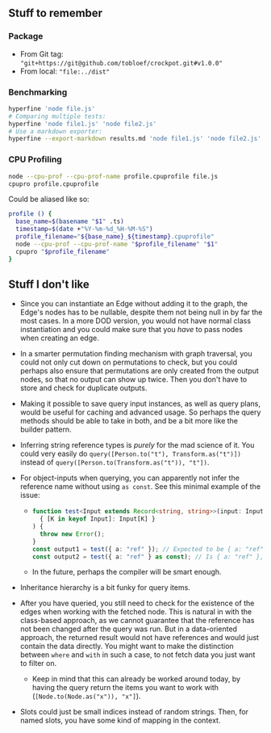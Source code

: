 ## Stuff to remember

### Package

* From Git tag: `"git+https://git@github.com/tobloef/crockpot.git#v1.0.0"`
* From local: `"file:../dist"`


### Benchmarking

```bash
hyperfine 'node file.js'
# Comparing multiple tests:
hyperfine 'node file1.js' 'node file2.js'
# Use a markdown exporter:
hyperfine --export-markdown results.md 'node file1.js' 'node file2.js'
```

### CPU Profiling

```bash
node --cpu-prof --cpu-prof-name profile.cpuprofile file.js
cpupro profile.cpuprofile
```

Could be aliased like so:

```bash
profile () {
  base_name=$(basename "$1" .ts)
  timestamp=$(date +"%Y-%m-%d_%H-%M-%S")
  profile_filename="${base_name}_${timestamp}.cpuprofile"
  node --cpu-prof --cpu-prof-name "$profile_filename" "$1"
  cpupro "$profile_filename"
}
```

## Stuff I don't like

* Since you can instantiate an Edge without adding it to the graph, the Edge's nodes has to be nullable, despite them not being null in by far the most cases. In a more DOD version, you would not have normal class instantiation and you could make sure that you _have_ to pass nodes when creating an edge.

* In a smarter permutation finding mechanism with graph traversal, you could not only cut down on permutations to check, but you could perhaps also ensure that permutations are only created from the output nodes, so that no output can show up twice. Then you don't have to store and check for duplicate outputs.

* Making it possible to save query input instances, as well as query plans, would be useful for caching and advanced usage. So perhaps the query methods should be able to take in both, and be a bit more like the builder pattern.

* Inferring string reference types is _purely_ for the mad science of it. You could very easily do `query([Person.to("t"), Transform.as("t")])` instead of `query([Person.to(Transform.as("t")), "t"])`.

* For object-inputs when querying, you can apparently not infer the reference name without using `as const`. See this minimal example of the issue:
  * ```ts
    function test<Input extends Record<string, string>>(input: Input): (
      { [K in keyof Input]: Input[K] }
    ) {
      throw new Error();
    }
    const output1 = test({ a: "ref" }); // Expected to be { a: "ref" }, but is { a: string }
    const output2 = test({ a: "ref" } as const); // Is { a: "ref" }, as expected
    ```
  * In the future, perhaps the compiler will be smart enough. 

* Inheritance hierarchy is a bit funky for query items.

* After you have queried, you still need to check for the existence of the edges when working with the fetched node. This is natural in with the class-based approach, as we cannot guarantee that the reference has not been changed after the query was run. But in a data-oriented approach, the returned result would not have references and would just contain the data directly. You might want to make the distinction between `where` and `with` in such a case, to not fetch data you just want to filter on.
  * Keep in mind that this can already be worked around today, by having the query return the items you want to work with (`[Node.to(Node.as("x")), "x"]`).

* Slots could just be small indices instead of random strings. Then, for named slots, you have some kind of mapping in the context.
